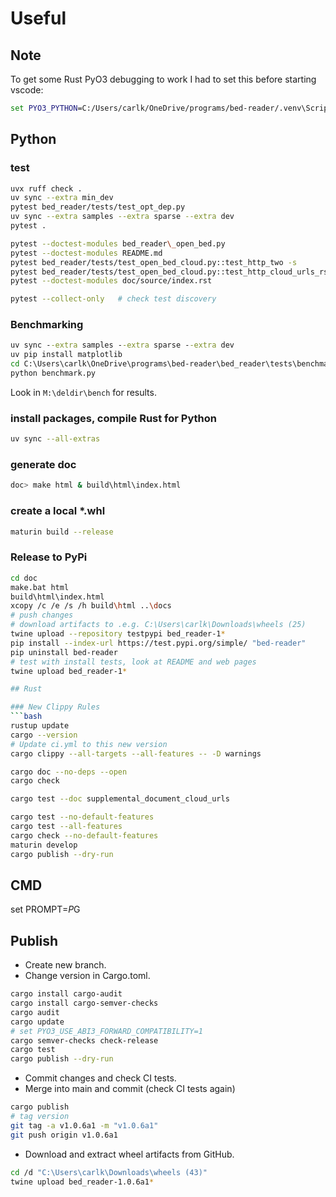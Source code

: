 # Useful

## Note

To get some Rust PyO3 debugging to work I had to set this before starting vscode:

```cmd
set PYO3_PYTHON=C:/Users/carlk/OneDrive/programs/bed-reader/.venv\Scripts\python.exe
```

## Python

### test

```bash
uvx ruff check .
uv sync --extra min_dev
pytest bed_reader/tests/test_opt_dep.py
uv sync --extra samples --extra sparse --extra dev
pytest .

pytest --doctest-modules bed_reader\_open_bed.py
pytest --doctest-modules README.md
pytest bed_reader/tests/test_open_bed_cloud.py::test_http_two -s
pytest bed_reader/tests/test_open_bed_cloud.py::test_http_cloud_urls_rst_1 -s
pytest --doctest-modules doc/source/index.rst

pytest --collect-only   # check test discovery
```

### Benchmarking

```cmd
uv sync --extra samples --extra sparse --extra dev
uv pip install matplotlib
cd C:\Users\carlk\OneDrive\programs\bed-reader\bed_reader\tests\benchmark
python benchmark.py
```

Look in `M:\deldir\bench` for results.

### install packages, compile Rust for Python

```bash
uv sync --all-extras
```

### generate doc

```bash
doc> make html & build\html\index.html
```

### create a local *.whl

```bash
maturin build --release
```

### Release to PyPi

```bash
cd doc
make.bat html
build\html\index.html
xcopy /c /e /s /h build\html ..\docs
# push changes
# download artifacts to .e.g. C:\Users\carlk\Downloads\wheels (25)
twine upload --repository testpypi bed_reader-1*
pip install --index-url https://test.pypi.org/simple/ "bed-reader"
pip uninstall bed-reader
# test with install tests, look at README and web pages
twine upload bed_reader-1*

## Rust

### New Clippy Rules
```bash
rustup update
cargo --version
# Update ci.yml to this new version
cargo clippy --all-targets --all-features -- -D warnings
```

```bash
cargo doc --no-deps --open
cargo check

cargo test --doc supplemental_document_cloud_urls

cargo test --no-default-features
cargo test --all-features
cargo check --no-default-features
maturin develop
cargo publish --dry-run
```

## CMD

set PROMPT=$P$G

## Publish

* Create new branch.
* Change version in Cargo.toml.

```bash
cargo install cargo-audit
cargo install cargo-semver-checks
cargo audit
cargo update
# set PYO3_USE_ABI3_FORWARD_COMPATIBILITY=1 
cargo semver-checks check-release
cargo test
cargo publish --dry-run
```

* Commit changes and check CI tests.
* Merge into main and commit (check CI tests again)

```bash
cargo publish
# tag version
git tag -a v1.0.6a1 -m "v1.0.6a1"
git push origin v1.0.6a1
```

* Download and extract wheel artifacts from GitHub.

```bash
cd /d "C:\Users\carlk\Downloads\wheels (43)"
twine upload bed_reader-1.0.6a1*
```
